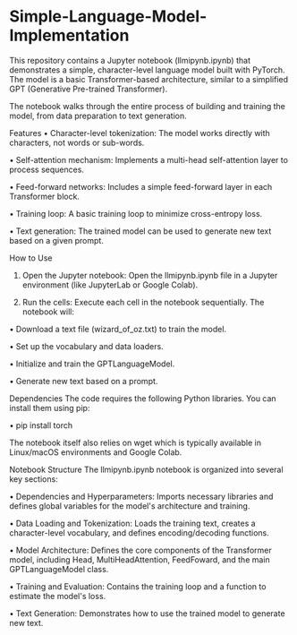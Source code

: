 # Simple-Language-Model-Implementation
This repository contains a Jupyter notebook (llmipynb.ipynb) that demonstrates a simple, character-level language model built with PyTorch. The model is a basic Transformer-based architecture, similar to a simplified GPT (Generative Pre-trained Transformer).

The notebook walks through the entire process of building and training the model, from data preparation to text generation.

Features
• Character-level tokenization: The model works directly with characters, not words or sub-words.

• Self-attention mechanism: Implements a multi-head self-attention layer to process sequences.

• Feed-forward networks: Includes a simple feed-forward layer in each Transformer block.

• Training loop: A basic training loop to minimize cross-entropy loss.

• Text generation: The trained model can be used to generate new text based on a given prompt.

How to Use
1. Open the Jupyter notebook:
Open the llmipynb.ipynb file in a Jupyter environment (like JupyterLab or Google Colab).

2. Run the cells:
Execute each cell in the notebook sequentially. The notebook will:

• Download a text file (wizard_of_oz.txt) to train the model.

• Set up the vocabulary and data loaders.

• Initialize and train the GPTLanguageModel.

• Generate new text based on a prompt.

Dependencies
The code requires the following Python libraries. You can install them using pip:

• pip install torch

The notebook itself also relies on wget which is typically available in Linux/macOS environments and Google Colab.

Notebook Structure
The llmipynb.ipynb notebook is organized into several key sections:

• Dependencies and Hyperparameters: Imports necessary libraries and defines global variables for the model's architecture and training.

• Data Loading and Tokenization: Loads the training text, creates a character-level vocabulary, and defines encoding/decoding functions.

• Model Architecture: Defines the core components of the Transformer model, including Head, MultiHeadAttention, FeedFoward, and the main GPTLanguageModel class.

• Training and Evaluation: Contains the training loop and a function to estimate the model's loss.

• Text Generation: Demonstrates how to use the trained model to generate new text.
